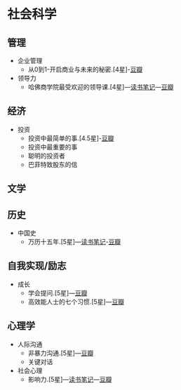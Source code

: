 # 社会科学

## 管理
* 企业管理
	* 从0到1-开启商业与未来的秘密.[4星]-[豆瓣](https://book.douban.com/subject/26297606/)
* 领导力
	* 哈佛商学院最受欢迎的领导课.[4星]—[读书笔记](./manage/哈佛商学院最受欢迎的领导课.md)—[豆瓣](https://book.douban.com/subject/20507208/)

## 经济
* 投资
	* 投资中最简单的事.[4.5星]-[豆瓣](https://book.douban.com/subject/26163553/)
	* 投资中最重要的事
	* 聪明的投资者
	* 巴菲特致股东的信

## 文学

## 历史
* 中国史
	* 万历十五年.[5星]—[读书笔记](https://mp.weixin.qq.com/s?__biz=MzIxNzQ4NzYxNA==&mid=2247483787&idx=1&sn=7d9d22f73ded749e876f582e66a4a76c&chksm=97f8401aa08fc90ca68adc6758c89248730606c332cd16f1cef71139bd4a4d6b1d68ee6ae687&token=1255263521&lang=zh_CN#rd)-[豆瓣](https://book.douban.com/subject/25893465/)

## 自我实现/励志
* 成长
	* 学会提问.[5星]—[豆瓣](https://book.douban.com/subject/20428922/)
	* 高效能人士的七个习惯.[5星]—[豆瓣](https://book.douban.com/subject/5325618/)

## 心理学
* 人际沟通
	* 非暴力沟通.[5星]—[豆瓣](https://book.douban.com/subject/3533221/)
	* 关键对话
* 社会心理
	* 影响力.[5星]—[读书笔记](./psychology/影响力.md)—[豆瓣](https://book.douban.com/subject/1786387/) 
